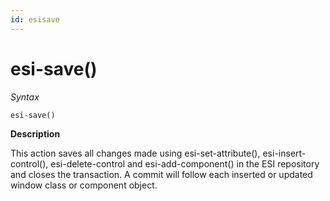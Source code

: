 ```yaml
---
id: esisave
---
```


# esi-save()

*Syntax*

```
esi-save()
```

**Description**

This action saves all changes made using esi-set-attribute(), esi-insert-control(), esi-delete-control and esi-add-component() in the ESI repository and closes the transaction. A commit will follow each inserted or updated window class or component object.